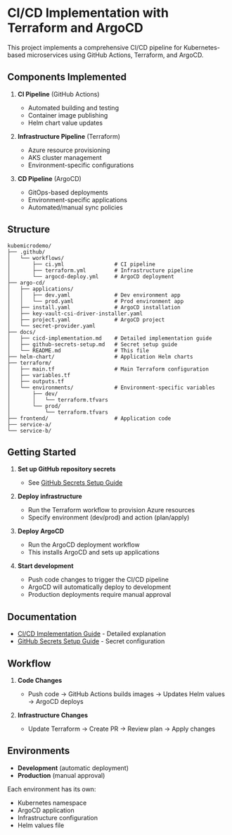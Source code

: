 # CI/CD Implementation with Terraform and ArgoCD

This project implements a comprehensive CI/CD pipeline for Kubernetes-based microservices using GitHub Actions, Terraform, and ArgoCD.

## Components Implemented

1. **CI Pipeline** (GitHub Actions)
   - Automated building and testing
   - Container image publishing
   - Helm chart value updates

2. **Infrastructure Pipeline** (Terraform)
   - Azure resource provisioning
   - AKS cluster management
   - Environment-specific configurations

3. **CD Pipeline** (ArgoCD)
   - GitOps-based deployments
   - Environment-specific applications
   - Automated/manual sync policies

## Structure

```
kubemicrodemo/
├── .github/
│   └── workflows/
│       ├── ci.yml                # CI pipeline
│       ├── terraform.yml         # Infrastructure pipeline
│       └── argocd-deploy.yml     # ArgoCD deployment
├── argo-cd/
│   ├── applications/
│   │   ├── dev.yaml              # Dev environment app
│   │   └── prod.yaml             # Prod environment app
│   ├── install.yaml              # ArgoCD installation
│   ├── key-vault-csi-driver-installer.yaml
│   ├── project.yaml              # ArgoCD project
│   └── secret-provider.yaml
├── docs/
│   ├── cicd-implementation.md    # Detailed implementation guide
│   ├── github-secrets-setup.md   # Secret setup guide
│   └── README.md                 # This file
├── helm-chart/                   # Application Helm charts
├── terraform/
│   ├── main.tf                   # Main Terraform configuration
│   ├── variables.tf
│   ├── outputs.tf
│   └── environments/             # Environment-specific variables
│       ├── dev/
│       │   └── terraform.tfvars
│       └── prod/
│           └── terraform.tfvars
├── frontend/                     # Application code
├── service-a/
└── service-b/
```

## Getting Started

1. **Set up GitHub repository secrets**
   - See [GitHub Secrets Setup Guide](github-secrets-setup.md)

2. **Deploy infrastructure**
   - Run the Terraform workflow to provision Azure resources
   - Specify environment (dev/prod) and action (plan/apply)

3. **Deploy ArgoCD**
   - Run the ArgoCD deployment workflow
   - This installs ArgoCD and sets up applications

4. **Start development**
   - Push code changes to trigger the CI/CD pipeline
   - ArgoCD will automatically deploy to development
   - Production deployments require manual approval

## Documentation

- [CI/CD Implementation Guide](cicd-implementation.md) - Detailed explanation
- [GitHub Secrets Setup Guide](github-secrets-setup.md) - Secret configuration

## Workflow

1. **Code Changes**
   - Push code → GitHub Actions builds images → Updates Helm values → ArgoCD deploys

2. **Infrastructure Changes**
   - Update Terraform → Create PR → Review plan → Apply changes

## Environments

- **Development** (automatic deployment)
- **Production** (manual approval)

Each environment has its own:
- Kubernetes namespace
- ArgoCD application
- Infrastructure configuration
- Helm values file
